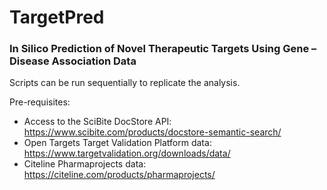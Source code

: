# TargetPred
### In Silico Prediction of Novel Therapeutic Targets Using Gene – Disease Association Data

Scripts can be run sequentially to replicate the analysis.

Pre-requisites:
- Access to the SciBite DocStore API: https://www.scibite.com/products/docstore-semantic-search/
- Open Targets Target Validation Platform data: https://www.targetvalidation.org/downloads/data/
- Citeline Pharmaprojects data: https://citeline.com/products/pharmaprojects/
